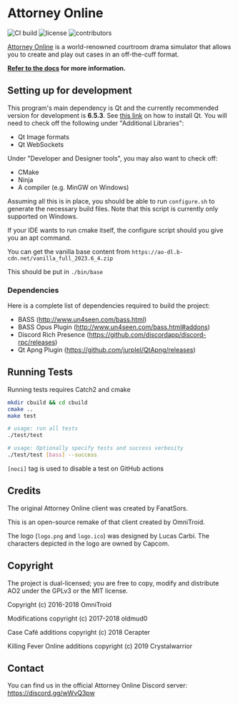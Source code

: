 # Attorney Online

![CI build](https://github.com/AttorneyOnline/AO2-Client/actions/workflows/build.yml/badge.svg?event=push) ![license](https://img.shields.io/github/license/AttorneyOnline/AO2-Client?color=blue) ![contributors](https://img.shields.io/github/contributors/AttorneyOnline/AO2-Client)<br>

[Attorney Online](https://aceattorneyonline.com) is a world-renowned courtroom drama simulator that allows you to create and play out cases in an off-the-cuff format.

**[Refer to the docs](https://github.com/AttorneyOnline/docs/blob/master/docs/index.md) for more information.**

## Setting up for development

This program's main dependency is Qt and the currently recommended version for development is **6.5.3**. See [this link](https://doc.qt.io/qt-6/qt-online-installation.html)
on how to install Qt. You will need to check off the following under "Additional Libraries":
- Qt Image formats
- Qt WebSockets

Under "Developer and Designer tools", you may also want to check off:
- CMake
- Ninja
- A compiler (e.g. MinGW on Windows)

Assuming all this is in place, you should be able to run `configure.sh` to generate the necessary build files.
Note that this script is currently only supported on Windows.

If your IDE wants to run cmake itself, the configure script should you give you an apt command.

You can get the vanilla base content from `https://ao-dl.b-cdn.net/vanilla_full_2023.6_4.zip`

This should be put in `./bin/base`

### Dependencies

Here is a complete list of dependencies required to build the project:

* BASS (http://www.un4seen.com/bass.html)
* BASS Opus Plugin (http://www.un4seen.com/bass.html#addons)
* Discord Rich Presence (https://github.com/discordapp/discord-rpc/releases)
* Qt Apng Plugin (https://github.com/jurplel/QtApng/releases)

## Running Tests
Running tests requires Catch2 and cmake

```sh
mkdir cbuild && cd cbuild
cmake ..
make test

# usage: run all tests
./test/test

# usage: Optionally specify tests and success verbosity
./test/test [bass] --success
```

`[noci]` tag is used to disable a test on GitHub actions


## Credits

The original Attorney Online client was created by FanatSors.

This is an open-source remake of that client created by OmniTroid.

The logo (`logo.png` and `logo.ico`) was designed by Lucas Carbí. The characters depicted in the logo are owned by Capcom.

## Copyright

The project is dual-licensed; you are free to copy, modify and distribute AO2 under the GPLv3 or the MIT license.

Copyright (c) 2016-2018 OmniTroid

Modifications copyright (c) 2017-2018 oldmud0

Case Café additions copyright (c) 2018 Cerapter

Killing Fever Online additions copyright (c) 2019 Crystalwarrior

## Contact

You can find us in the official Attorney Online Discord server: https://discord.gg/wWvQ3pw
